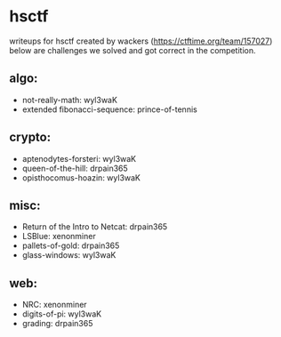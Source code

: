 # hsctf
writeups for hsctf created by wackers (https://ctftime.org/team/157027)
below are challenges we solved and got correct in the competition. 

## algo:
* not-really-math: wyl3waK
* extended fibonacci-sequence: prince-of-tennis
## crypto:
* aptenodytes-forsteri: wyl3waK
* queen-of-the-hill: drpain365
* opisthocomus-hoazin: wyl3waK
## misc:
* Return of the Intro to Netcat: drpain365
* LSBlue: xenonminer
* pallets-of-gold: drpain365
* glass-windows: wyl3waK
## web:
* NRC: xenonminer
* digits-of-pi: wyl3waK
* grading: drpain365
